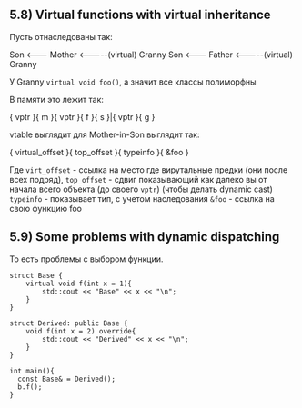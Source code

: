 ## 5.8) Virtual functions with virtual inheritance

Пусть отнаследованы так:

Son <--- Mother <-----(virtual) Granny
Son <--- Father <-----(virtual) Granny

У Granny `virtual void foo()`, а значит все классы полиморфны

В памяти это лежит так:

{  vptr  }{  m  }{  vptr  }{  f  }{  s  }|{  vptr  }{  g  }

vtable выглядит для Mother-in-Son выглядит так:

{  virtual_offset  }{  top_offset  }{  typeinfo  }{  &foo  }

Где `virt_offset` - ссылка на место где вирутальные предки (они после всех подряд), 
`top_offset` - сдвиг показывающий как далеко вы от начала всего объекта (до своего `vptr`) (чтобы делать dynamic cast)
`typeinfo` - показывает тип, с учетом наследования
`&foo` - ссылка на свою функцию foo

## 5.9) Some problems with dynamic dispatching

То есть проблемы с выбором функции.

```
struct Base {
    virtual void f(int x = 1){
        std::cout << "Base" << x << "\n";
    }
}

struct Derived: public Base {
    void f(int x = 2) override{
        std::cout << "Derived" << x << "\n";
    }
}

int main(){
  const Base& = Derived();
  b.f();
}
```





